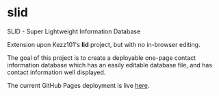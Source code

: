 # slid

SLID - Super Lightweight Information Database

Extension upon Kezz101's **lid** project, but with no in-browser editing.

The goal of this project is to create a deployable one-page contact information database which has an easily
editable database file, and has contact information well displayed.

The current GitHub Pages deployment is live [here](https://tomcontileslie.github.io/slid/src/).

